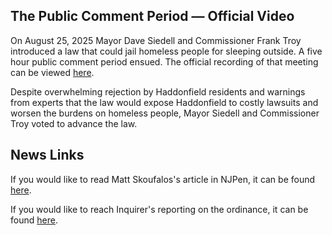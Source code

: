 ## The Public Comment Period — Official Video

On August 25, 2025 Mayor Dave Siedell and Commissioner Frank Troy introduced a law that could jail homeless people for sleeping outside. A five hour public comment period ensued. The official recording of that meeting can be viewed [here](https://www.youtube.com/watch?v=SjO2hV16Anc&ab_channel=BoroughofHaddonfield).

Despite overwhelming rejection by Haddonfield residents and warnings from experts that the law would expose Haddonfield to costly lawsuits and worsen the burdens on homeless people, Mayor Siedell and Commissioner Troy voted to advance the law.

## News Links

If you would like to read Matt Skoufalos's article in NJPen, it can be found [here](https://www.njpen.com/haddonfield-advances-anti-homelessness-ordinance-over-objections-of-packed-forum/).

If you would like to reach Inquirer's reporting on the ordinance, it can be found [here](https://www.inquirer.com/crime/haddonfield-homeless-outdoor-sleeping-ban-20250827.html).
